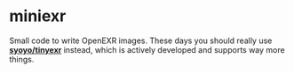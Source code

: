 # miniexr

Small code to write OpenEXR images. These days you should really use [**syoyo/tinyexr**](https://github.com/syoyo/tinyexr) instead, which is actively developed
and supports way more things.
